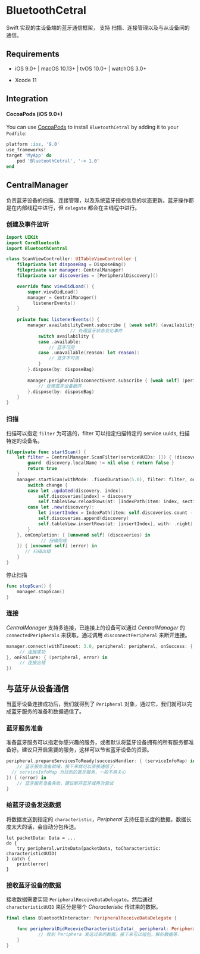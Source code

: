 # BluetoothCetral
Swift 实现的主设备端的蓝牙通信框架， 支持 扫描、连接管理以及与从设备间的通信。



## Requirements

- iOS 9.0+ | macOS 10.13+ | tvOS 10.0+ | watchOS 3.0+

- Xcode 11

  

## Integration

#### CocoaPods (iOS 9.0+)

You can use [CocoaPods](http://cocoapods.org/) to install `BluetoothCetral` by adding it to your `Podfile`:

```ruby
platform :ios, '9.0'
use_frameworks!
target 'MyApp' do
    pod 'BluetoothCetral', '~> 1.0'
end
```



## CentralManager

负责蓝牙设备的扫描、连接管理，以及系统蓝牙授权信息的状态更新。蓝牙操作都是在内部线程中进行，但 `delegate` 都会在主线程中进行。

### 创建及事件监听

```swift
import UIKit
import CoreBluetooth
import BluetoothCentral

class ScanViewController: UITableViewController {
    fileprivate let disposeBag = DisposeBag()
    fileprivate var manager: CentralManager!
    fileprivate var discoveries = [PeripheralDiscovery]()

    override func viewDidLoad() {
        super.viewDidLoad()
        manager = CentralManager()
     	  listenerEvents()
    }
  
  	private func listenerEvents() {
        manager.availabilityEvent.subscribe { [weak self] (availability) in
						// 处理蓝牙状态变化事件
            switch availability {
            case .available:
                // 蓝牙可用
            case .unavailable(reason: let reason):
                // 蓝牙不可用
            }
        }.dispose(by: disposeBag)
        
        manager.peripheralDisconnectEvent.subscribe { [weak self] (peripheral) in
            // 处理蓝牙设备断开
        }.dispose(by: disposeBag)
    }
}
```



### 扫描

扫描可以指定 `filter` 为可选的，filter 可以指定扫描特定的 service uuids, 扫描特定的设备名。

```swift
fileprivate func startScan() {
    let filter = CentralManager.ScanFilter(serviceUUIDs: []) { (discovery) -> Bool in
        guard  discovery.localName != nil else { return false }
        return true
    }
    manager.startScan(withMode: .fixedDuration(5.0), filter: filter, onProgress: { [unowned self] (change) in
        switch change {
        case let .updated(discovery, index):
            self.discoveries[index] = discovery
            self.tableView.reloadRows(at: [IndexPath(item: index, section: 0)], with: .none)
        case let .new(discovery):
          	let insertIndex = IndexPath(item: self.discoveries.count - 1, section: 0)
            self.discoveries.append(discovery)
            self.tableView.insertRows(at: [insertIndex], with: .right)
        }
    }, onCompletion: { [unowned self] (discoveries) in
			 // 扫描完成
    }) { [unowned self] (error) in
       // 扫描出错
    }
}
```

停止扫描

```swift
func stopScan() {
    manager.stopScan()
}
```



### 连接

*CentralManager* 支持多连接，已连接上的设备可以通过 *CentralManager* 的 `connectedPeripherals` 来获取。通过调用 `disconnectPeripheral` 来断开连接。 

```swift
manager.connect(withTimeout: 3.0, peripheral: peripheral, onSuccess: { (connectedPeripheral) in
	 // 连接成功
}, onFailure: { (peripheral, error) in
	 // 连接出错
})
```



## 与蓝牙从设备通信

当蓝牙设备连接成功后，我们就得到了 `Peripheral` 对象，通过它，我们就可以完成蓝牙服务的准备和数据通信了。

### 蓝牙服务准备

准备蓝牙服务可以指定你感兴趣的服务，或者默认将蓝牙设备拥有的所有服务都准备好。建议只开启需要的服务，这样可以节省蓝牙设备的资源。

```swift
peripheral.prepareServicesToReady(successHandler: { (serviceInfoMap) in
	// 蓝牙服务准备就绪，接下来就可以直接通信了.
  // serviceInfoMap 为找到的蓝牙服务，一般不用关心
}) { (error) in
 	// 蓝牙服务准备失败，建议断开蓝牙或再次尝试
}
```

### 给蓝牙设备发送数据

将数据发送到指定的 `characteristic`，*Peripheral* 支持任意长度的数据，数据长度太大的话，会自动分包传送。

```
let packetData: Data = ... 
do {
    try peripheral.writeData(packetData, toCharacteristic: characteristicUUID)
} catch {
    print(error)
}
```

### 接收蓝牙设备的数据

接收数据需要实现 `PeripheralReceiveDataDelegate`，然后通过 `characteristicUUID` 来区分是哪个 *Characteristic* 传过来的数据。

```swift
final class BluetoothInteractor: PeripheralReceiveDataDelegate {

 	func peripheralDidRecevieCharacteristicData(_ peripheral: Peripheral, data: Data, characteristicUUID: String) {
			// 收到 Periphera 发送过来的数据。接下来可以组包，解析数据等.
	}
}
```

